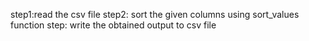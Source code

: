 step1:read the csv file
step2: sort the given columns using sort_values function 
step: write the obtained output to csv file
